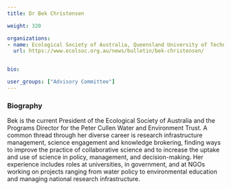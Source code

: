 ```yaml
---
title: Dr Bek Christensen

weight: 320

organizations:
- name: Ecological Society of Australia, Queensland University of Technology
  url: https://www.ecolsoc.org.au/news/bulletin/bek-christensen/


bio: 

user_groups: ["Advisory Committee"]
---
```


### Biography

Bek is the current President of the Ecological Society of Australia and the Programs Director for the Peter Cullen Water and Environment Trust. A common thread through her diverse career is research infrastructure management, science engagement and knowledge brokering, finding ways to improve the practice of collaborative science and to increase the uptake and use of science in policy, management, and decision-making. Her experience includes roles at universities, in government, and at NGOs working on projects ranging from water policy to environmental education and managing national research infrastructure.  